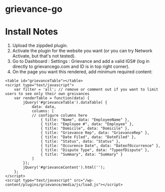 # grievance-go

# Install Notes
1. Upload the zippded plugin.
2. Activate the plugin for the website you want (or you can try Network Activate, but that's not tested).
3. Go to Dashboard : Settings : Grievance and add a valid IGS# (log in directly to grievancego.com and ID is in top right corner).
4. On the page you want this rendered, add minimum required content:
```<div id="grievanceContent"></div>
<table id="grievanceTable"></table>
<script type="text/javascript">
	var filter = 'all'; // remove or comment out if you want to limit users to see only their own greivances
	var renderTable = function(data) {
		jQuery('#grievanceTable').dataTable( {
			data: data,
			columns: [
			// configure columns here
				{ title: "Name", data: "EmployeeName" },
				{ title: "Employee #", data: "Employee" },
				{ title: "Domicile", data: "Domicile" },
				{ title: "Grievance Rep", data: "GrievanceRep" },
				{ title: "Date Filed", data: "DateFiled" },
				{ title: "Status", data: "Status" },
				{ title: "Occurence Date", data: "DateofOccurrence" },
				{ title: "Dispute Type", data: "TypeofDispute" },
				{ title: "Summary", data: "Summary" }
			]
		});
		jQuery('#grievanceContent').html('');
	};
</script>
<script type="text/javascript" src="/wp-content/plugins/grievance/media/js/load.js"></script>
```